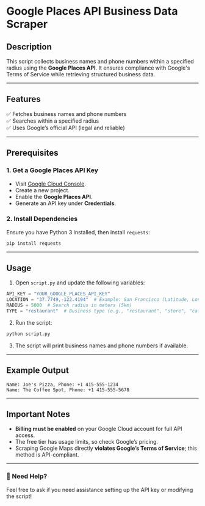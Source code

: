 # Google Places API Business Data Scraper

## Description
This script collects business names and phone numbers within a specified radius using the **Google Places API**. It ensures compliance with Google's Terms of Service while retrieving structured business data.

---

## Features
✅ Fetches business names and phone numbers  
✅ Searches within a specified radius  
✅ Uses Google’s official API (legal and reliable)  

---

## Prerequisites

### 1. Get a Google Places API Key
- Visit [Google Cloud Console](https://console.cloud.google.com/).
- Create a new project.
- Enable the **Google Places API**.
- Generate an API key under **Credentials**.

### 2. Install Dependencies
Ensure you have Python 3 installed, then install `requests`:
```bash
pip install requests
```

---

## Usage

1. Open `script.py` and update the following variables:
```python
API_KEY = "YOUR_GOOGLE_PLACES_API_KEY"
LOCATION = "37.7749,-122.4194"  # Example: San Francisco (Latitude, Longitude)
RADIUS = 5000  # Search radius in meters (5km)
TYPE = "restaurant"  # Business type (e.g., "restaurant", "store", "cafe")
```

2. Run the script:
```bash
python script.py
```

3. The script will print business names and phone numbers if available.

---

## Example Output
```
Name: Joe's Pizza, Phone: +1 415-555-1234
Name: The Coffee Spot, Phone: +1 415-555-5678
```

---

## Important Notes
- **Billing must be enabled** on your Google Cloud account for full API access.
- The free tier has usage limits, so check Google’s pricing.
- Scraping Google Maps directly **violates Google’s Terms of Service**; this method is API-compliant.

---

### 🚀 Need Help?
Feel free to ask if you need assistance setting up the API key or modifying the script!  
